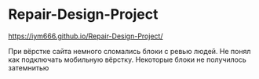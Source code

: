 # Repair-Design-Project
https://iym666.github.io/Repair-Design-Project/

При вёрстке сайта немного сломались блоки с ревью людей.
Не понял как подключать мобильную вёрстку.
Некоторые блоки не получилось затемнитью
